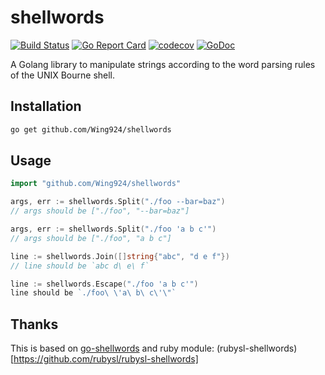 # shellwords

[![Build Status](https://travis-ci.org/Wing924/shellwords.svg?branch=master)](https://travis-ci.org/Wing924/shellwords)
[![Go Report Card](https://goreportcard.com/badge/github.com/Wing924/shellwords)](https://goreportcard.com/report/github.com/Wing924/shellwords)
[![codecov](https://codecov.io/gh/Wing924/shellwords/branch/master/graph/badge.svg)](https://codecov.io/gh/Wing924/shellwords)
[![GoDoc](https://godoc.org/github.com/Wing924/shellwords?status.svg)](https://godoc.org/github.com/Wing924/shellwords)

A Golang library to manipulate strings according to the word parsing rules of the UNIX Bourne shell.


## Installation

```sh
go get github.com/Wing924/shellwords
```

## Usage

```go
import "github.com/Wing924/shellwords"
```

```go
args, err := shellwords.Split("./foo --bar=baz")
// args should be ["./foo", "--bar=baz"]

args, err := shellwords.Split("./foo 'a b c'")
// args should be ["./foo", "a b c"]
```

```go
line := shellwords.Join([]string{"abc", "d e f"})
// line should be `abc d\ e\ f`
```

```go
line := shellwords.Escape("./foo 'a b c'")
line should be `./foo\ \'a\ b\ c\'\"`
```

## Thanks

This is based on [go-shellwords](https://github.com/mattn/go-shellwords) and ruby module: (rubysl-shellwords)[https://github.com/rubysl/rubysl-shellwords]
